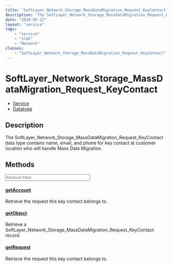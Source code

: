 ```yaml
---
title: "SoftLayer_Network_Storage_MassDataMigration_Request_KeyContact"
description: "The SoftLayer_Network_Storage_MassDataMigration_Request_KeyContact data type contains name, email, and phone for key con... "
date: "2018-02-12"
layout: "service"
tags:
    - "service"
    - "sldn"
    - "Network"
classes:
    - "SoftLayer_Network_Storage_MassDataMigration_Request_KeyContact"
---
```

# SoftLayer_Network_Storage_MassDataMigration_Request_KeyContact
<div id='service-datatype'>
    <ul id='sldn-reference-tabs'>
    <li id='service'> <a href='/reference/services/SoftLayer_Network_Storage_MassDataMigration_Request_KeyContact' >Service</a></li>    <li id='datatype'> <a href='/reference/datatypes/SoftLayer_Network_Storage_MassDataMigration_Request_KeyContact' >Datatype</a></li>
    </ul>
</div>

## Description
The SoftLayer_Network_Storage_MassDataMigration_Request_KeyContact data type contains name, email, and phone for key contact at customer location who will handle Mass Data Migration. 



        
<div id="properties" class="content service-content">

## Methods

<div class="view-filters">
    <div class="clearfix">
        <div class="search-input-box">
            <input placeholder="Method Filter" onkeyup="titleSearch(inputId='edit-combine', divId='method-div', elementClass='method-row')" 
                type="text" id="edit-combine" value="" size="30" maxlength="128" class="form-text">
        </div>
    </div>
</div>

<div id="method-div">

<div class="method-row">

#### [getAccount](/reference/services/SoftLayer_Network_Storage_MassDataMigration_Request_KeyContact/getAccount)
Retrieve the request this key contact belongs to.
</div>

<div class="method-row">

#### [getObject](/reference/services/SoftLayer_Network_Storage_MassDataMigration_Request_KeyContact/getObject)
Retrieve a SoftLayer_Network_Storage_MassDataMigration_Request_KeyContact record.
</div>

<div class="method-row">

#### [getRequest](/reference/services/SoftLayer_Network_Storage_MassDataMigration_Request_KeyContact/getRequest)
Retrieve the request this key contact belongs to.
</div>
</div>

</div>

